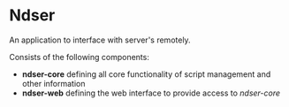 # Ndser

An application to interface with server's remotely.

Consists of the following components:

- **ndser-core** defining all core functionality of script management and other information
- **ndser-web** defining the web interface to provide access to *ndser-core*